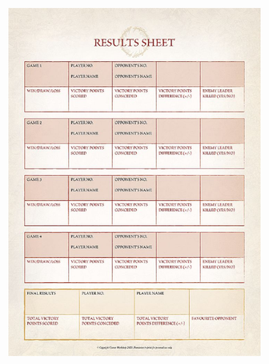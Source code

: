 ﻿[![](../media/matched_play_guide/results_sheet_thumbnail.jpg)](../media/matched_play_guide/results_sheet.jpg)

